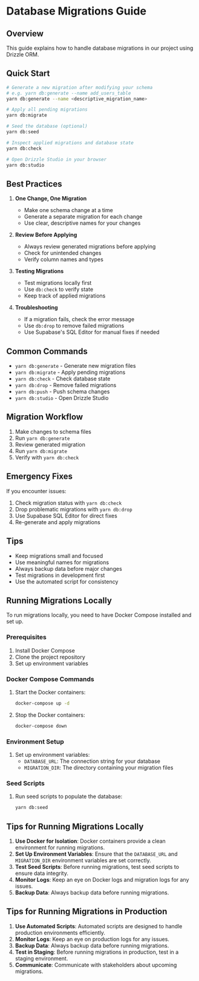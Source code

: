 # Database Migrations Guide

## Overview

This guide explains how to handle database migrations in our project using Drizzle ORM.

## Quick Start

```bash
# Generate a new migration after modifying your schema
# e.g. yarn db:generate --name add_users_table
yarn db:generate --name <descriptive_migration_name>

# Apply all pending migrations
yarn db:migrate

# Seed the database (optional)
yarn db:seed

# Inspect applied migrations and database state
yarn db:check

# Open Drizzle Studio in your browser
yarn db:studio
```

## Best Practices

1. **One Change, One Migration**

   - Make one schema change at a time
   - Generate a separate migration for each change
   - Use clear, descriptive names for your changes

2. **Review Before Applying**

   - Always review generated migrations before applying
   - Check for unintended changes
   - Verify column names and types

3. **Testing Migrations**

   - Test migrations locally first
   - Use `db:check` to verify state
   - Keep track of applied migrations

4. **Troubleshooting**
   - If a migration fails, check the error message
   - Use `db:drop` to remove failed migrations
   - Use Supabase's SQL Editor for manual fixes if needed

## Common Commands

- `yarn db:generate` - Generate new migration files
- `yarn db:migrate` - Apply pending migrations
- `yarn db:check` - Check database state
- `yarn db:drop` - Remove failed migrations
- `yarn db:push` - Push schema changes
- `yarn db:studio` - Open Drizzle Studio

## Migration Workflow

1. Make changes to schema files
2. Run `yarn db:generate`
3. Review generated migration
4. Run `yarn db:migrate`
5. Verify with `yarn db:check`

## Emergency Fixes

If you encounter issues:

1. Check migration status with `yarn db:check`
2. Drop problematic migrations with `yarn db:drop`
3. Use Supabase SQL Editor for direct fixes
4. Re-generate and apply migrations

## Tips

- Keep migrations small and focused
- Use meaningful names for migrations
- Always backup data before major changes
- Test migrations in development first
- Use the automated script for consistency

## Running Migrations Locally

To run migrations locally, you need to have Docker Compose installed and set up.

### Prerequisites

1. Install Docker Compose
2. Clone the project repository
3. Set up environment variables

### Docker Compose Commands

1. Start the Docker containers:
   ```bash
   docker-compose up -d
   ```
2. Stop the Docker containers:
   ```bash
   docker-compose down
   ```

### Environment Setup

1. Set up environment variables:
   - `DATABASE_URL`: The connection string for your database
   - `MIGRATION_DIR`: The directory containing your migration files

### Seed Scripts

1. Run seed scripts to populate the database:
   ```bash
   yarn db:seed
   ```

## Tips for Running Migrations Locally

1. **Use Docker for Isolation**: Docker containers provide a clean environment for running migrations.
2. **Set Up Environment Variables**: Ensure that the `DATABASE_URL` and `MIGRATION_DIR` environment variables are set correctly.
3. **Test Seed Scripts**: Before running migrations, test seed scripts to ensure data integrity.
4. **Monitor Logs**: Keep an eye on Docker logs and migration logs for any issues.
5. **Backup Data**: Always backup data before running migrations.

## Tips for Running Migrations in Production

1. **Use Automated Scripts**: Automated scripts are designed to handle production environments efficiently.
2. **Monitor Logs**: Keep an eye on production logs for any issues.
3. **Backup Data**: Always backup data before running migrations.
4. **Test in Staging**: Before running migrations in production, test in a staging environment.
5. **Communicate**: Communicate with stakeholders about upcoming migrations.
